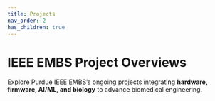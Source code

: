 ```yaml
---
title: Projects
nav_order: 2
has_children: true
---
```


# IEEE EMBS Project Overviews

Explore Purdue IEEE EMBS’s ongoing projects integrating **hardware, firmware, AI/ML, and biology** to advance biomedical engineering.